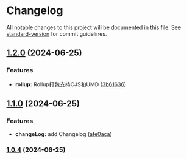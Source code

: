 # Changelog

All notable changes to this project will be documented in this file. See [standard-version](https://github.com/conventional-changelog/standard-version) for commit guidelines.

## [1.2.0](https://github.com/SaidBaseTemplate/rollup-library-ts/compare/v1.1.0...v1.2.0) (2024-06-25)


### Features

* **rollup:** Rollup打包支持CJS和UMD ([3b61636](https://github.com/SaidBaseTemplate/rollup-library-ts/commit/3b616366b67e1e94f9adcf351d19d1ba19d509e7))

## [1.1.0](https://github.com/SaidBaseTemplate/rollup-library-ts/compare/v1.0.4...v1.1.0) (2024-06-25)


### Features

* **changeLog:** add Changelog ([afe0aca](https://github.com/SaidBaseTemplate/rollup-library-ts/commit/afe0aca9769981f9748850cb0c793656c738f14f))

### [1.0.4](https://github.com/SaidBaseTemplate/rollup-library-ts/compare/v1.0.3...v1.0.4) (2024-06-25)
